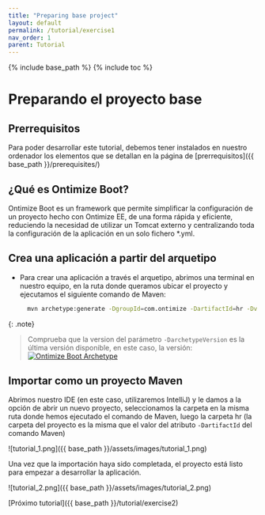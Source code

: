 ```yaml
---
title: "Preparing base project"
layout: default
permalink: /tutorial/exercise1
nav_order: 1
parent: Tutorial
---
```


{% include base_path %}
{% include toc %}

# Preparando el proyecto base
## Prerrequisitos
Para poder desarrollar este tutorial, debemos tener instalados en nuestro ordenador los elementos que se detallan en la página de [prerrequisitos]({{ base_path }}/prerequisites/)
## ¿Qué es Ontimize Boot?
Ontimize Boot es un framework que permite simplificar la configuración de un proyecto hecho con Ontimize EE, de una forma rápida y eficiente, reduciendo la necesidad de
utilizar un Tomcat externo y centralizando toda la configuración de la aplicación en un solo fichero *.yml.
## Crea una aplicación a partir del arquetipo
* Para crear una aplicación a través el arquetipo, abrimos una terminal en nuestro equipo, en la ruta donde queramos ubicar el proyecto y ejecutamos el siguiente comando de Maven:
 
  ```bash
    mvn archetype:generate -DgroupId=com.ontimize -DartifactId=hr -Dversion=1.0.0-SNAPSHOT -Dpackage=com.ontimize.hr -DarchetypeGroupId=com.ontimize -DarchetypeArtifactId=ontimize-boot-backend-archetype -DarchetypeVersion=1.0.9 -DinteractiveMode=false
  ```

{: .note}
> Comprueba que la version del parámetro ```-DarchetypeVersion``` es la última versión disponible, en este caso, la versión: [![Ontimize Boot Archetype](https://img.shields.io/maven-central/v/com.ontimize/ontimize-boot-backend-archetype?label=)](https://maven-badges.herokuapp.com/maven-central/com.ontimize/ontimize-boot-backend-archetype)

 
## Importar como un proyecto Maven 
Abrimos nuestro IDE (en este caso, utilizaremos IntelliJ) y le damos a la opción de abrir un nuevo proyecto, seleccionamos la carpeta en la misma ruta donde hemos ejecutado
el comando de Maven, luego la carpeta hr (la carpeta del proyecto es la misma que el valor del atributo ```-DartifactId``` del comando Maven)

![tutorial_1.png]({{ base_path }}/assets/images/tutorial_1.png)

Una vez que la importación haya sido completada, el proyecto está listo para empezar a desarrollar la aplicación.

![tutorial_2.png]({{ base_path }}/assets/images/tutorial_2.png)

[Próximo tutorial]({{ base_path }}/tutorial/exercise2)